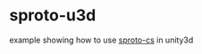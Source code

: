 sproto-u3d
==========

example showing how to use [sproto-cs](https://github.com/jintiao/sproto-cs) in unity3d
